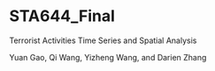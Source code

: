 # STA644_Final

Terrorist Activities Time Series and Spatial Analysis

Yuan Gao, Qi Wang, Yizheng Wang, and Darien Zhang
